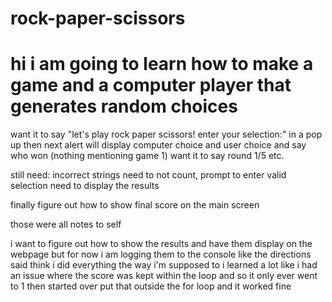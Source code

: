 # rock-paper-scissors

# hi i am going to learn how to make a game and a computer player that generates random choices
want it to say "let's play rock paper scissors! enter your selection:" in a pop up
then next alert will display computer choice and user choice and say who won (nothing mentioning game 1)
want it to say round 1/5 etc.

still need:
incorrect strings need to not count, prompt to enter valid selection
need to display the results

finally figure out how to show final score on the main screen

those were all notes to self

i want to figure out how to show the results and have them display on the webpage
but for now i am logging them to the console like the directions said
think i did everything the way i'm supposed to
i learned a lot like i had an issue where the score was kept within the loop
and so it only ever went to 1 then started over
put that outside the for loop and it worked fine
